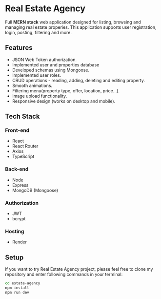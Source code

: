 # Real Estate Agency
Full **MERN stack** web application designed for listing, browsing and managing real estate properies. This application supports user registration, login, posting, filtering and more.

## Features
* JSON Web Token authorization.
* Implemented user and properties database
* Developed schemas using Mongoose.
* Implemented user roles.
* CRUD operations - reading, adding, deleting and editing property.
* Smooth animations.
* Filtering menu(property type, offer, location, price...).
* Image upload functionality.
* Responsive design (works on desktop and mobile).

## Tech Stack

### Front-end
* React
* React Router
* Axios
* TypeScript
 
 ### Back-end
 * Node
 * Express
 * MongoDB (Mongoose)

### Authorization
* JWT
* bcrypt

### Hosting
* Render

## Setup 
If you want to try Real Estate Agency project, please feel free to clone my repository and enter following commands in your terminal:

```bash
cd estate-agency
npm install
npm run dev